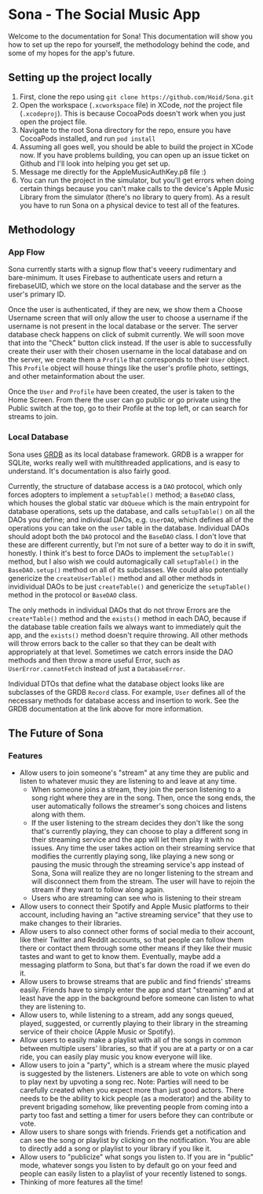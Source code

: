 #  Sona - The Social Music App

Welcome to the documentation for Sona! This documentation will show you how to set up the repo for yourself, the methodology behind the code, and some of my hopes for the app's future.

## Setting up the project locally

1. First, clone the repo using `git clone https://github.com/Hoid/Sona.git`
2. Open the workspace (`.xcworkspace` file) in XCode, *not* the project file (`.xcodeproj`). This is because CocoaPods doesn't work when you just open the project file.
3. Navigate to the root Sona directory for the repo, ensure you have CocoaPods installed, and run `pod install`
4. Assuming all goes well, you should be able to build the project in XCode now. If you have problems building, you can open up an issue ticket on Github and I'll look into helping you get set up.
5. Message me directly for the AppleMusicAuthKey.p8 file :)
6. You can run the project in the simulator, but you'll get errors when doing certain things because you can't make calls to the device's Apple Music Library from the simulator (there's no library to query from). As a result you have to run Sona on a physical device to test all of the features. 

## Methodology

### App Flow

Sona currently starts with a signup flow that's veeery rudimentary and bare-minimum. It uses Firebase to authenticate users and return a firebaseUID, which we store on the local database and the server as the user's primary ID. 

Once the user is authenticated, if they are new, we show them a Choose Username screen that will only allow the user to choose a username if the username is not present in the local database or the server. The server database check happens on click of submit currently. We will soon move that into the "Check" button click instead. If the user is able to successfully create their user with their chosen username in the local database and on the server,  we create them a `Profile` that corresponds to their `User` object. This `Profile` object will house things like the user's profile photo, settings, and other metainformation about the user.

Once the `User` and `Profile` have been created, the user is taken to the Home Screen. From there the user can go public or go private using the Public switch at the top, go to their Profile at the top left, or can search for streams to join. 

### Local Database

Sona uses [GRDB](https://github.com/groue/GRDB.swift/blob/master/README.md) as its local database framework. GRDB is a wrapper for SQLite, works really well with multithreaded applications, and is easy to understand. It's documentation is also fairly good.

Currently, the structure of database access is a `DAO` protocol, which only forces adopters to implement a `setupTable()` method; a `BaseDAO` class, which houses the global static var `dbQueue` which is the main entrypoint for database operations, sets up the database, and calls `setupTable()` on all the DAOs you define;  and individual DAOs, e.g. `UserDAO`, which defines all of the operations you can take on the `user` table in the database. Individual DAOs should adopt both the `DAO` protocol and the `BaseDAO` class. I don't love that these are different currently, but I'm not sure of a better way to do it in swift, honestly. I think it's best to force DAOs to implement the `setupTable()` method, but I also wish we could automagically call `setupTable()` in the `BaseDAO.setup()` method on all of its subclasses. We could also potentially genericize the `createUserTable()` method and all other methods in invidividual DAOs to be just `createTable()` and genericize the `setupTable()` method in the protocol or `BaseDAO` class.

The only methods in individual DAOs that do not throw Errors are the `create*Table()` method and the `exists()` method in each DAO, because if the database table creation fails we always want to immediately quit the app, and the `exists()` method doesn't require throwing. All other methods will throw errors back to the caller so that they can be dealt with appropriately at that level. Sometimes we catch errors inside the DAO methods and then throw a more useful Error, such as `UserError.cannotFetch` instead of just a `DatabaseError`.

Individual DTOs that define what the database object looks like are subclasses of the GRDB `Record` class. For example, `User` defines all of the necessary methods for database access and insertion to work. See the GRDB documentation at the link above for more information.

## The Future of Sona

### Features

- Allow users to join someone's "stream" at any time they are public and listen to whatever music they are listening to and leave at any time. 
    - When someone joins a stream, they join the person listening to a song right where they are in the song. Then, once the song ends, the user automatically follows the streamer's song choices and listens along with them.
    - If the user listening to the stream decides they don't like the song that's currently playing, they can choose to play a different song in their streaming service and the app will let them play it with no issues. Any time the user takes action on their streaming service that modifies the currently playing song, like playing a new song or pausing the music through the streaming service's app instead of Sona,  Sona will realize they are no longer listening to the stream and will disconnect them from the stream. The user will have to rejoin the stream if they want to follow along again.
    - Users who are streaming can see who is listening to their stream
- Allow users to connect their Spotify and Apple Music platforms to their account, including having an "active streaming service" that they use to make changes to their libraries.
- Allow users to also connect other forms of social media to their account, like their Twitter and Reddit accounts, so that people can follow them there or contact them through some other means if they like their music tastes and want to get to know them. Eventually, maybe add a messaging platform to Sona, but that's far down the road if we even do it. 
- Allow users to browse streams that are public and find friends' streams easily. Friends have to simply enter the app and start "streaming" and at least have the app in the background before someone can listen to what they are listening to.
- Allow users to, while listening to a stream, add any songs queued, played, suggested, or currently playing to their library in the streaming service of their choice (Apple Music or Spotify).
- Allow users to easily make a playlist with all of the songs in common between multiple users' libraries, so that if you are at a party or on a car ride, you can easily play music you know everyone will like.
- Allow users to join a "party", which is a stream where the music played is suggested by the listeners. Listeners are able to vote on which song to play next by upvoting a song rec. Note: Parties will need to be carefully created when you expect more than just good actors. There needs to be the ability to kick people (as a moderator) and the ability to prevent brigading somehow, like preventing people from coming into a party too fast and setting a timer for users before they can contribute or vote.
- Allow users to share songs with friends. Friends get a notification and can see the song or playlist by clicking on the notification. You are able to directly add a song or playlist to your library if you like it.
- Allow users to "publicize" what songs you listen to. If you are in "public" mode, whatever songs you listen to by default go on your feed and people can easily listen to a playlist of your recently listened to songs.
- Thinking of more features all the time!
